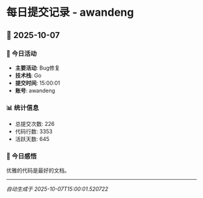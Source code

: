 # 每日提交记录 - awandeng

## 📅 2025-10-07

### 🎯 今日活动
- **主要活动**: Bug修复
- **技术栈**: Go
- **提交时间**: 15:00:01
- **账号**: awandeng

### 📊 统计信息
- 总提交次数: 226
- 代码行数: 3353
- 活跃天数: 645

### 💭 今日感悟
优雅的代码是最好的文档。

---
*自动生成于 2025-10-07T15:00:01.520722*
